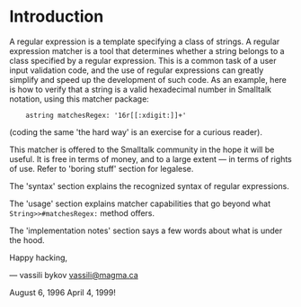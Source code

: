 # Introduction

A regular expression is a template specifying a class of strings. A regular expression matcher is a tool that determines whether a string belongs to a class specified by a regular expression. This is a common task of a user input validation code, and the use of regular expressions can greatly simplify and speed up the development of such code. As an example, here is how to verify that a string is a valid hexadecimal number in Smalltalk notation, using this matcher package:

```st
	astring matchesRegex: '16r[[:xdigit:]]+'
```

(coding the same 'the hard way' is an exercise for a curious reader).

This matcher is offered to the Smalltalk community in the hope it will be useful. It is free in terms of money, and to a large extent — in terms of rights of use. Refer to 'boring stuff' section for legalese.

The 'syntax' section explains the recognized syntax of regular expressions.

The 'usage' section explains matcher capabilities that go beyond what `String>>#matchesRegex:` method offers.

The 'implementation notes' section says a few words about what is under the hood.

Happy hacking,

— vassili bykov
<vassili@magma.ca>

August 6, 1996
April 4, 1999!
